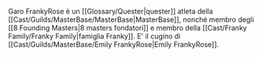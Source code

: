 Garo FrankyRose è un [[Glossary/Quester|quester]] atleta della [[Cast/Guilds/MasterBase/MasterBase|MasterBase]], nonché membro degli [[8 Founding Masters|8 masters fondatori]] e membro della [[Cast/Franky Family/Franky Family|famiglia Franky]]. E' il cugino di [[Cast/Guilds/MasterBase/Emily FrankyRose|Emily FrankyRose]].